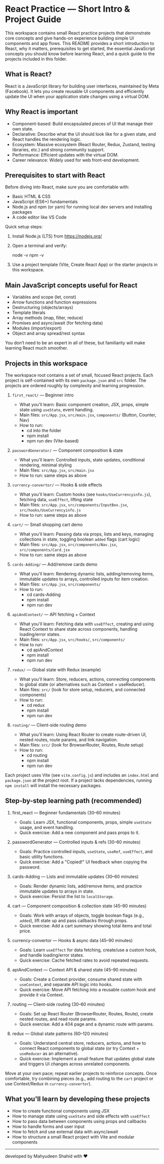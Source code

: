 # React Practice — Short Intro & Project Guide

This workspace contains small React practice projects that demonstrate core concepts and give hands-on experience building simple UI components and app flows. This README provides a short introduction to React, why it matters, prerequisites to get started, the essential JavaScript concepts you should know before learning React, and a quick guide to the projects included in this folder.

## What is React?

React is a JavaScript library for building user interfaces, maintained by Meta (Facebook). It lets you create reusable UI components and efficiently update the UI when your application state changes using a virtual DOM.

## Why React is important

- Component-based: Build encapsulated pieces of UI that manage their own state.
- Declarative: Describe what the UI should look like for a given state, and React handles the rendering logic.
- Ecosystem: Massive ecosystem (React Router, Redux, Zustand, testing libraries, etc.) and strong community support.
- Performance: Efficient updates with the virtual DOM.
- Career relevance: Widely used for web front-end development.

## Prerequisites to start with React

Before diving into React, make sure you are comfortable with:

- Basic HTML & CSS
- JavaScript (ES6+) fundamentals
- Node.js and npm (or yarn) for running local dev servers and installing packages
- A code editor like VS Code

Quick setup steps:
1. Install Node.js (LTS) from https://nodejs.org/
2. Open a terminal and verify:

   node -v
   npm -v

3. Use a project template (Vite, Create React App) or the starter projects in this workspace.

## Main JavaScript concepts useful for React

- Variables and scope (let, const)
- Arrow functions and function expressions
- Destructuring (objects/arrays)
- Template literals
- Array methods (map, filter, reduce)
- Promises and async/await (for fetching data)
- Modules (import/export)
- Object and array spread/rest syntax

You don’t need to be an expert in all of these, but familiarity will make learning React much smoother.

## Projects in this workspace

The workspace root contains a set of small, focused React projects. Each project is self-contained with its own `package.json` and `src` folder. The projects are ordered roughly by complexity and learning progression.

1. `first_react/` — Beginner intro
   - What you'll learn: Basic component creation, JSX, props, simple state using `useState`, event handling.
   - Main files: `src/App.jsx`, `src/main.jsx`, `components/` (Button, Counter, Nav)
   - How to run:
     - cd into the folder
     - npm install
     - npm run dev (Vite-based)

2. `passwordGenerator/` — Component composition & state
   - What you'll learn: Controlled inputs, state updates, conditional rendering, minimal styling
   - Main files: `src/App.jsx`, `src/main.jsx`
   - How to run: same steps as above

3. `currency-convertor/` — Hooks & side effects
   - What you'll learn: Custom hooks (see `hooks/UseCurrencyinfo.js`), fetching data, `useEffect`, lifting state
   - Main files: `src/App.jsx`, `src/components/InputBox.jsx`, `src/hooks/UseCurrencyinfo.js`
   - How to run: same steps as above

4. `cart/` — Small shopping cart demo
   - What you'll learn: Passing data via props, lists and keys, managing collections in state, toggling boolean `added` flags (cart logic)
   - Main files: `src/App.jsx`, `src/components/Nav.jsx`, `src/components/Card.jsx`
   - How to run: same steps as above
 


5. `cards-Adding/` — Add/remove cards demo
   - What you'll learn: Rendering dynamic lists, adding/removing items, immutable updates to arrays, controlled inputs for item creation.
   - Main files: `src/App.jsx`, `src/components/`
   - How to run:
     - cd cards-Adding
     - npm install
     - npm run dev

6. `apiAndContext/` — API fetching + Context
   - What you'll learn: Fetching data with `useEffect`, creating and using React Context to share state across components, handling loading/error states.
   - Main files: `src/App.jsx`, `src/hooks/`, `src/components/`
   - How to run:
     - cd apiAndContext
     - npm install
     - npm run dev

7. `redux/` — Global state with Redux (example)
   - What you'll learn: Store, reducers, actions, connecting components to global state (or alternatives such as Context + useReducer).
   - Main files: `src/` (look for store setup, reducers, and connected components)
   - How to run:
     - cd redux
     - npm install
     - npm run dev

8. `routing/` — Client-side routing demo
   - What you'll learn: Using React Router to create route-driven UI, nested routes, route params, and link navigation.
   - Main files: `src/` (look for BrowserRouter, Routes, Route setup)
   - How to run:
     - cd routing
     - npm install
     - npm run dev


Each project uses Vite (see `vite.config.js`) and includes an `index.html` and `package.json` at the project root. If a project lacks dependencies, running `npm install` will install the necessary packages.

## Step-by-step learning path (recommended)

1. first_react — Beginner fundamentals (30–60 minutes)
   - Goals: Learn JSX, functional components, props, simple `useState` usage, and event handling.
   - Quick exercise: Add a new component and pass props to it.

2. passwordGenerator — Controlled inputs & refs (30–60 minutes)
   - Goals: Practice controlled inputs, `useState`, `useRef`, `useEffect`, and basic utility functions.
   - Quick exercise: Add a "Copied!" UI feedback when copying the password.

3. cards-Adding — Lists and immutable updates (30–60 minutes)
   - Goals: Render dynamic lists, add/remove items, and practice immutable updates to arrays in state.
   - Quick exercise: Persist the list to `localStorage`.

4. cart — Component composition & collection state (45–90 minutes)
   - Goals: Work with arrays of objects, toggle boolean flags (e.g., `added`), lift state up and pass callbacks through props.
   - Quick exercise: Add a cart summary showing total items and total price.

5. currency-convertor — Hooks & async data (45–90 minutes)
   - Goals: Learn `useEffect` for data fetching, create/use a custom hook, and handle loading/error states.
   - Quick exercise: Cache fetched rates to avoid repeated requests.

6. apiAndContext — Context API & shared state (45–90 minutes)
   - Goals: Create a Context provider, consume shared state with `useContext`, and separate API logic into hooks.
   - Quick exercise: Move API fetching into a reusable custom hook and provide it via Context.

7. routing — Client-side routing (30–60 minutes)
   - Goals: Set up React Router (BrowserRouter, Routes, Route), create nested routes, and read route params.
   - Quick exercise: Add a 404 page and a dynamic route with params.

8. redux — Global state patterns (60–120 minutes)
   - Goals: Understand central store, reducers, actions, and how to connect React components to global state (or try Context + `useReducer` as an alternative).
   - Quick exercise: Implement a small feature that updates global state and triggers UI changes across unrelated components.

Move at your own pace; repeat earlier projects to reinforce concepts. Once comfortable, try combining pieces (e.g., add routing to the `cart` project or use Context/Redux in `currency-convertor`).

## What you'll learn by developing these projects

- How to create functional components using JSX
- How to manage state using `useState` and side effects with `useEffect`
- How to pass data between components using props and callbacks
- How to handle forms and user input
- How to fetch and use external data with async/await
- How to structure a small React project with Vite and modular components

---

developed by Mahyudeen Shahid with ❤